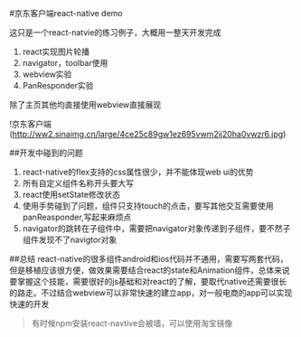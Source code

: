 #京东客户端react-native demo

这只是一个react-natvie的练习例子，大概用一整天开发完成
1. react实现图片轮播
2. navigator，toolbar使用
3. webview实验
4. PanResponder实验

除了主页其他均直接使用webview直接展现

!京东客户端(http://ww2.sinaimg.cn/large/4ce25c89gw1ez695vwm2ij20ha0vwzr6.jpg)

##开发中碰到的问题
1. react-native的flex支持的css属性很少，并不能体现web ui的优势
2. 所有自定义组件名称开头要大写
3. react使用setState修改状态
3. 使用手势碰到了问题，组件只支持touch的点击，要写其他交互需要使用panReasponder,写起来麻烦点
4. navigator的跳转在子组件中，需要把navigator对象传递到子组件，要不然子组件发现不了navigtor对象


##总结
 react-native的很多组件android和ios代码并不通用，需要写两套代码，但是移植应该很方便，做效果需要结合react的state和Animation组件，总体来说要掌握这个技能，需要很好的js基础和对react的了解，要取代native还需要很长的路走。不过结合webview可以非常快速的建立app，对一般电商的app可以实现快速的开发

 >有时候npm安装react-navtive会被墙，可以使用淘宝镜像
